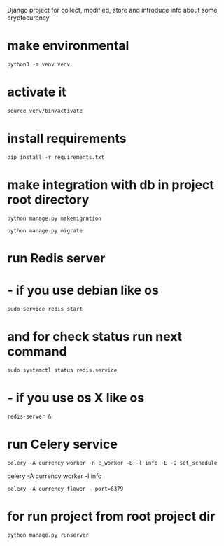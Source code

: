 Django project for collect, modified, store and introduce info about some cryptocurency

# make environmental
`python3 -m venv venv`

# activate it
`source venv/bin/activate`

# install requirements
`pip install -r requirements.txt`

# make integration with db in project root directory
`python manage.py makemigration`

`python manage.py migrate`

# run Redis server
# - if you use debian like os
`sudo service redis start`

# and for check status run next command
`sudo systemctl status redis.service`

# - if you use os X like os
`redis-server &`

# run Celery service
`celery -A currency worker -n c_worker -B -l info -E -Q set_schedule`

celery -A currency worker -l info

`celery -A currency flower --port=6379`

# for run project from root project dir
`python manage.py runserver`


